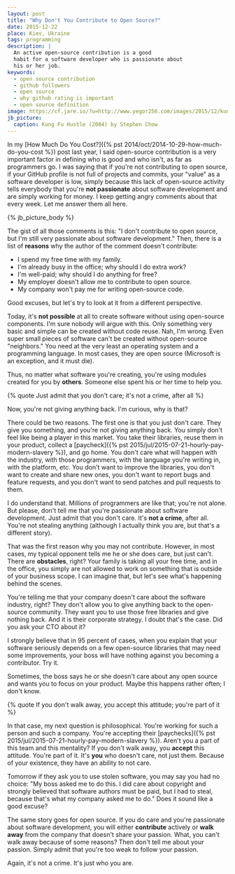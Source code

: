 ```yaml
---
layout: post
title: "Why Don't You Contribute to Open Source?"
date: 2015-12-22
place: Kiev, Ukraine
tags: programming
description: |
  An active open-source contribution is a good
  habit for a software developer who is passionate about
  his or her job.
keywords:
  - open source contribution
  - github followers
  - open source
  - why github rating is important
  - open source definition
image: https://cf.jare.io/?u=http://www.yegor256.com/images/2015/12/kung-fu-hustle.jpg
jb_picture:
  caption: Kung Fu Hustle (2004) by Stephen Chow
---
```


In my [How Much Do You Cost?]({% pst 2014/oct/2014-10-29-how-much-do-you-cost %})
post last year, I said open-source contribution is a very
important factor in defining who is good and who isn't, as far as programmers go.
I was saying that if you're not contributing to open source, if your
GitHub profile is not full of projects and commits, your "value" as a
software developer is low, simply because this lack of open-source
activity tells everybody that you're **not passionate** about software
development and are simply working for money. I keep getting angry comments
about that every week. Let me answer them all here.

<!--more-->

{% jb_picture_body %}

The gist of all those comments is this: "I don't contribute to open source,
but I'm still very passionate about software development." Then, there is
a list of **reasons** why the author of the comment doesn't contribute:

  * I spend my free time with my family.
  * I'm already busy in the office; why should I do extra work?
  * I'm well-paid; why should I do anything for free?
  * My employer doesn't allow me to contribute to open source.
  * My company won't pay me for writing open-source code.

Good excuses, but let's try to look at it from a different perspective.

Today, it's **not possible** at all to create software without using
open-source components. I'm sure nobody will argue with this. Only something
very basic and simple can be created without code reuse. Nah, I'm wrong. Even
super small pieces of software can't be created without open-source
"neighbors." You need at the very least an operating system and a programming language.
In most cases, they are open source (Microsoft is an exception, and it must die).

Thus, no matter what software you're creating, you're using modules
created for you by **others**. Someone else spent his or her time to help you.

{% quote Just admit that you don't care; it's not a crime, after all %}

Now, you're not giving anything back. I'm curious, why is that?

There could be two reasons. The first one is that you just don't care.
They give you something, and you're not giving anything back. You simply
don't feel like being a player in this market. You take their libraries,
reuse them in your product, collect a
[paycheck]({% pst 2015/jul/2015-07-21-hourly-pay-modern-slavery %}), and go home. You don't care
what will happen with the industry, with those programmers, with the language
you're writing in, with the platform, etc. You don't want to improve the
libraries, you don't want to create and share new ones, you don't want to
report bugs and feature requests, and you don't want to send patches and pull
requests to them.

I do understand that. Millions of programmers are like that; you're not alone.
But please, don't tell me that you're passionate about software development.
Just admit that you don't care. It's **not a crime**, after all. You're not stealing
anything (although I actually think you are, but that's a different story).

That was the first reason why you may not contribute.
However, in most cases, my typical opponent tells me he or she does care,
but just can't. There are **obstacles**, right? Your family is taking
all your free time, and in the office, you simply are not allowed to
work on something that is outside of your business scope. I can imagine that,
but let's see what's happening behind the scenes.

You're telling me that your company doesn't care about the software industry,
right? They don't allow you to give anything back to the open-source community.
They want you to use those free libraries and give nothing back. And it is their
corporate strategy. I doubt that's the case.
Did you ask your CTO about it?

I strongly believe that in 95 percent of cases, when you explain that your software
seriously depends on a few open-source libraries that may need some
improvements, your boss will have nothing against you becoming a contributor.
Try it.

Sometimes, the boss says he or she doesn't care about any open source
and wants you to focus on your product. Maybe this happens rather often;
I don't know.

{% quote If you don't walk away, you accept this attitude; you're part of it %}

In that case, my next question is philosophical. You're working for such a person and
such a company. You're accepting their
[paychecks]({% pst 2015/jul/2015-07-21-hourly-pay-modern-slavery %}). Aren't you a part
of this team and this mentality? If you don't walk away, you **accept** this
attitude. You're part of it. It's **you** who doesn't care, not just them.
Because of your existence, they have an ability to not care.

Tomorrow if they ask you to use stolen software, you may say
you had no choice: "My boss asked me to do this. I did care about
copyright and strongly believed that software authors must be paid, but
I had to steal, because that's what my company asked me to do."
Does it sound like a good excuse?

The same story goes for open source. If you do care and you're passionate
about software development, you will either **contribute** actively
or **walk away** from the company that doesn't share your passion. What, you can't
walk away because of some reasons? Then don't tell me about your passion.
Simply admit that you're too weak to follow your passion.

Again, it's not a crime. It's just who you are.
